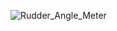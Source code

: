 ![Rudder_Angle_Meter](https://user-images.githubusercontent.com/61620703/121768563-be6a3b80-cb99-11eb-8b68-b672304c8019.jpg)
